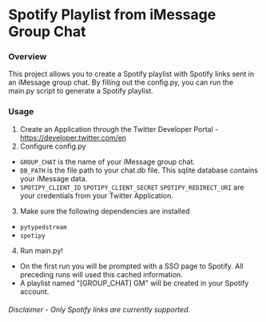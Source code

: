 # Spotify Playlist from iMessage Group Chat

### Overview
This project allows you to create a Spotify playlist with Spotify links sent in an iMessage group chat.
By filling out the config.py, you can run the main.py script to generate a Spotify playlist.

### Usage
1. Create an Application through the Twitter Developer Portal - https://developer.twitter.com/en
2. Configure config.py
  - `GROUP_CHAT` is the name of your iMessage group chat.
  - `DB_PATH` is the file path to your chat.db file. This sqlite database contains your iMessage data.
  - `SPOTIPY_CLIENT_ID` `SPOTIPY_CLIENT_SECRET` `SPOTIPY_REDIRECT_URI` are your credentials from your Twitter Application.
3. Make sure the following dependencies are installed
  - `pytypedstream`
  - `spotipy`
4. Run main.py!
  - On the first run you will be prompted with a SSO page to Spotify. All preceding runs will used this cached information.
  - A playlist named "[GROUP_CHAT] GM" will be created in your Spotify account.


###### Disclaimer - Only Spotify links are currently supported.
